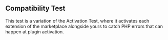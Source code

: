 ## Compatibility Test

This test is a variation of the Activation Test, where it activates each extension of the marketplace alongside yours to catch PHP errors that can happen at plugin activation.